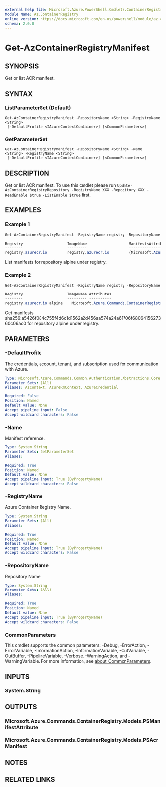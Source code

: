 ```yaml
---
external help file: Microsoft.Azure.PowerShell.Cmdlets.ContainerRegistry.dll-Help.xml
Module Name: Az.ContainerRegistry
online version: https://docs.microsoft.com/en-us/powershell/module/az.containerregistry/get-azcontainerregistrymanifest
schema: 2.0.0
---
```


# Get-AzContainerRegistryManifest

## SYNOPSIS
Get or list ACR manifest. 

## SYNTAX

### ListParameterSet (Default)
```
Get-AzContainerRegistryManifest -RepositoryName <String> -RegistryName <String>
 [-DefaultProfile <IAzureContextContainer>] [<CommonParameters>]
```

### GetParameterSet
```
Get-AzContainerRegistryManifest -RepositoryName <String> -Name <String> -RegistryName <String>
 [-DefaultProfile <IAzureContextContainer>] [<CommonParameters>]
```

## DESCRIPTION
Get or list ACR manifest.
To use this cmdlet please run 
`Update-AzContainerRegistryRepository -RegistryName XXX -Repository XXX -ReadEnable $true -ListEnable $true`
first.

## EXAMPLES

### Example 1
```powershell
Get-AzContainerRegistryManifest -RegistryName registry -RepositoryName alpine

Registry                    ImageName                   ManifestsAttributes
--------                    ---------                   -------------------
registry.azurecr.io         registry.azurecr.io         {Microsoft.Azure.Commands.ContainerRegistry.Models.PSManifestAttributeBase, Microsoft.Azure.Comm…}
```

List manifests for repository alpine under registry.

### Example 2
```powershell
Get-AzContainerRegistryManifest -RegistryName registry -RepositoryName alpine -Name sha256:a5426f084c755f4d6c1d1562a2d456aa574a24a61706f6806415627360c06ac0

Registry                    ImageName Attributes
--------                    --------- ----------
registry.azurecr.io alpine    Microsoft.Azure.Commands.ContainerRegistry.Models.PSManifestAttributeBase
```

Get manifests sha256:a5426f084c755f4d6c1d1562a2d456aa574a24a61706f6806415627360c06ac0 for repository alpine under registry.

## PARAMETERS

### -DefaultProfile
The credentials, account, tenant, and subscription used for communication with Azure.

```yaml
Type: Microsoft.Azure.Commands.Common.Authentication.Abstractions.Core.IAzureContextContainer
Parameter Sets: (All)
Aliases: AzContext, AzureRmContext, AzureCredential

Required: False
Position: Named
Default value: None
Accept pipeline input: False
Accept wildcard characters: False
```

### -Name
Manifest reference.

```yaml
Type: System.String
Parameter Sets: GetParameterSet
Aliases:

Required: True
Position: Named
Default value: None
Accept pipeline input: True (ByPropertyName)
Accept wildcard characters: False
```

### -RegistryName
Azure Container Registry Name.

```yaml
Type: System.String
Parameter Sets: (All)
Aliases:

Required: True
Position: Named
Default value: None
Accept pipeline input: True (ByPropertyName)
Accept wildcard characters: False
```

### -RepositoryName
Repository Name.

```yaml
Type: System.String
Parameter Sets: (All)
Aliases:

Required: True
Position: Named
Default value: None
Accept pipeline input: True (ByPropertyName)
Accept wildcard characters: False
```

### CommonParameters
This cmdlet supports the common parameters: -Debug, -ErrorAction, -ErrorVariable, -InformationAction, -InformationVariable, -OutVariable, -OutBuffer, -PipelineVariable, -Verbose, -WarningAction, and -WarningVariable. For more information, see [about_CommonParameters](http://go.microsoft.com/fwlink/?LinkID=113216).

## INPUTS

### System.String

## OUTPUTS

### Microsoft.Azure.Commands.ContainerRegistry.Models.PSManifestAttribute

### Microsoft.Azure.Commands.ContainerRegistry.Models.PSAcrManifest

## NOTES

## RELATED LINKS
